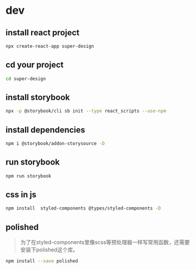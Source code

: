# dev

## install react project

```sh
npx create-react-app super-design
```

## cd your project

```sh
cd super-design
```

## install storybook

```sh
npx -p @storybook/cli sb init --type react_scripts --use-npm
```

## install dependencies

```sh
npm i @storybook/addon-storysource -D
```

## run storybook

```sh
npm run storybook
```

## css in js

```sh
npm install  styled-components @types/styled-components -D
```
## polished

> 为了在styled-components里像scss等预处理器一样写常用函数，还需要安装下polished这个库。

```sh
npm install --save polished
```